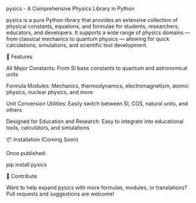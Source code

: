 pysics - A Comprehensive Physics Library in Python

pysics is a pure Python library that provides an extensive collection of physical constants, equations, and formulae for students, researchers, educators, and developers. It supports a wide range of physics domains — from classical mechanics to quantum physics — allowing for quick calculations, simulations, and scientific tool development.

🚀 Features

All Major Constants: From SI base constants to quantum and astronomical units

Formula Modules: Mechanics, thermodynamics, electromagnetism, atomic physics, nuclear physics, and more

Unit Conversion Utilities: Easily switch between SI, CGS, natural units, and others

Designed for Education and Research: Easy to integrate into educational tools, calculators, and simulations

📦 Installation (Coming Soon)

Once published:

pip install pysics


🌟 Contribute

Want to help expand pysics with more formulas, modules, or translations? Pull requests and suggestions are welcome!
